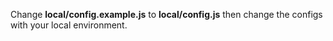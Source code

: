 Change **local/config.example.js** to **local/config.js** then change the configs with your local environment.
